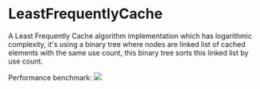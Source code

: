 # LeastFrequentlyCache

A Least Frequently Cache algorithm implementation which has logarithmic complexity, it's using a binary tree where nodes are linked list of cached elements with the same use count, this binary tree sorts this linked list by use count.

Performance benchmark:
<img src="https://drive.google.com/file/d/0B-gkRvBr1uNIMGpRbGxwbGFKUUk/view?usp=sharing" />

